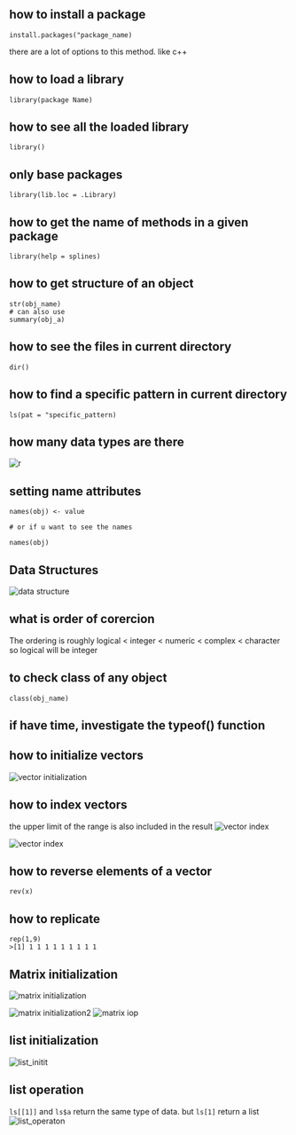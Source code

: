 ## how to install a package

    install.packages("package_name)
    
there are a lot of options to this method. like c++


## how to load a library
    library(package Name)

## how to see all the loaded library

    library()
  
## only base packages
  
    library(lib.loc = .Library)
  
## how to get the name of methods in a given package

    library(help = splines)
## how to get structure of an object

    str(obj_name)
    # can also use 
    summary(obj_a)
    
## how to see the files in current directory

    dir()
    
## how to find a specific pattern in current directory
    ls(pat = "specific_pattern)

## how many data types are there
![r](r_data_types.jpg)


## setting name attributes 
    
    names(obj) <- value
    
    # or if u want to see the names
    
    names(obj)
    
## Data Structures
![data structure](r_data_structures.jpg)


## what is order of corercion
The ordering is roughly logical < integer < numeric < complex < character
so logical will be integer

## to check class of any object

    class(obj_name)
    
## if have time, investigate the typeof() function


## how to initialize vectors
![vector initialization](r_vectors_init.jpg)

## how to index vectors
the upper limit of the range is also included in the result
![vector index](r_vectors_index.jpg)

![vector index](r_vectors_index2.jpg)

## how to reverse elements of a vector
    
    rev(x)
## how to replicate 

    rep(1,9)
    >[1] 1 1 1 1 1 1 1 1 1
## Matrix initialization
![matrix initialization](r_matrix_init.jpg)

![matrix initialization2](r_matrix_init2.jpg)
![matrix iop](r_matrix_op2.jpg)


## list initialization
![list_initit](images/r_list_ini.jpg)

## list operation
`ls[[1]]` and `ls$a` return the same type of data. but `ls[1]` return a list
![list_operaton](images/r_list_op.jpg)
